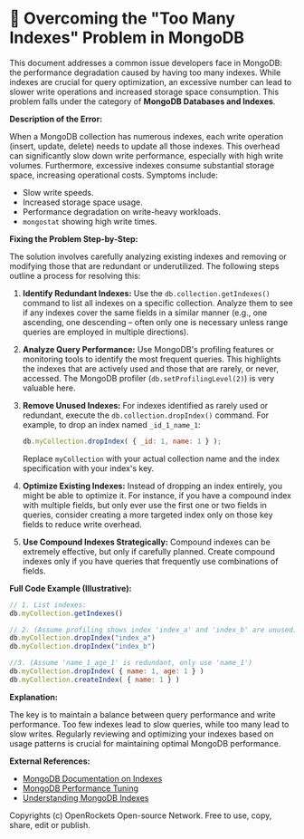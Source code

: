 # 🐞 Overcoming the "Too Many Indexes" Problem in MongoDB


This document addresses a common issue developers face in MongoDB: the performance degradation caused by having too many indexes. While indexes are crucial for query optimization, an excessive number can lead to slower write operations and increased storage space consumption.  This problem falls under the category of **MongoDB Databases and Indexes**.


**Description of the Error:**

When a MongoDB collection has numerous indexes, each write operation (insert, update, delete) needs to update all those indexes.  This overhead can significantly slow down write performance, especially with high write volumes.  Furthermore,  excessive indexes consume substantial storage space, increasing operational costs.  Symptoms include:

* Slow write speeds.
* Increased storage space usage.
* Performance degradation on write-heavy workloads.
* `mongostat` showing high write times.


**Fixing the Problem Step-by-Step:**

The solution involves carefully analyzing existing indexes and removing or modifying those that are redundant or underutilized.  The following steps outline a process for resolving this:

1. **Identify Redundant Indexes:**  Use the `db.collection.getIndexes()` command to list all indexes on a specific collection. Analyze them to see if any indexes cover the same fields in a similar manner (e.g., one ascending, one descending – often only one is necessary unless range queries are employed in multiple directions).

2. **Analyze Query Performance:** Use MongoDB's profiling features or monitoring tools to identify the most frequent queries.  This highlights the indexes that are actively used and those that are rarely, or never, accessed. The MongoDB profiler (`db.setProfilingLevel(2)`) is very valuable here.

3. **Remove Unused Indexes:** For indexes identified as rarely used or redundant, execute the `db.collection.dropIndex()` command.  For example, to drop an index named `_id_1_name_1`:

   ```javascript
   db.myCollection.dropIndex( { _id: 1, name: 1 } ); 
   ```
   Replace `myCollection` with your actual collection name and the index specification with your index's key.

4. **Optimize Existing Indexes:** Instead of dropping an index entirely, you might be able to optimize it.  For instance, if you have a compound index with multiple fields, but only ever use the first one or two fields in queries, consider creating a more targeted index only on those key fields to reduce write overhead.

5. **Use Compound Indexes Strategically:** Compound indexes can be extremely effective, but only if carefully planned.  Create compound indexes only if you have queries that frequently use combinations of fields.


**Full Code Example (Illustrative):**

```javascript
// 1. List indexes:
db.myCollection.getIndexes()

// 2. (Assume profiling shows index 'index_a' and 'index_b' are unused)
db.myCollection.dropIndex("index_a")
db.myCollection.dropIndex("index_b")

//3. (Assume 'name_1_age_1' is redundant, only use 'name_1')
db.myCollection.dropIndex( { name: 1, age: 1 } )
db.myCollection.createIndex( { name: 1 } )
```

**Explanation:**

The key is to maintain a balance between query performance and write performance. Too few indexes lead to slow queries, while too many lead to slow writes.  Regularly reviewing and optimizing your indexes based on usage patterns is crucial for maintaining optimal MongoDB performance.


**External References:**

* [MongoDB Documentation on Indexes](https://www.mongodb.com/docs/manual/indexes/)
* [MongoDB Performance Tuning](https://www.mongodb.com/docs/manual/tutorial/performance-tuning/)
* [Understanding MongoDB Indexes](https://www.mongodb.com/blog/post/understanding-mongodb-indexes)


Copyrights (c) OpenRockets Open-source Network. Free to use, copy, share, edit or publish.

